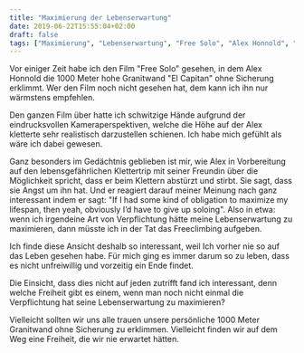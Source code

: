 ```yaml
---
title: "Maximierung der Lebenserwartung"
date: 2019-06-22T15:55:04+02:00
draft: false
tags: ["Maximierung", "Lebenserwartung", "Free Solo", "Alex Honnold", "El Capitan", "Verpflichtung"]
---
```


Vor einiger Zeit habe ich den Film "Free Solo" gesehen, in dem Alex Honnold die 1000 Meter hohe Granitwand "El Capitan" ohne Sicherung erklimmt. Wer den Film noch nicht gesehen hat, dem kann ich ihn nur wärmstens empfehlen.

Den ganzen Film über hatte ich schwitzige Hände aufgrund der eindrucksvollen Kameraperspektiven, welche die Höhe auf der Alex kletterte sehr realistisch darzustellen schienen. Ich habe mich gefühlt als wäre ich dabei gewesen.

Ganz besonders im Gedächtnis geblieben ist mir, wie Alex in Vorbereitung auf den lebensgefährlichen Klettertrip mit seiner Freundin über die Möglichkeit spricht, dass er beim Klettern abstürzt und stirbt. Sie sagt, dass sie Angst um ihn hat. Und er reagiert darauf meiner Meinung nach ganz interessant indem er sagt: "If I had some kind of obligation to maximize my lifespan, then yeah, obviously I’d have to give up soloing". Also in etwa: wenn ich irgendeine Art von Verpflichtung hätte meine Lebenserwartung zu maximieren, dann müsste ich in der Tat das Freeclimbing aufgeben.

Ich finde diese Ansicht deshalb so interessant, weil Ich vorher nie so auf das Leben gesehen habe. Für mich ging es immer darum so zu leben, dass es nicht unfreiwillig und vorzeitig ein Ende findet.

Die Einsicht, dass dies nicht auf jeden zutrifft fand ich interessant, denn welche Freiheit gibt es einem, wenn man noch nicht einmal die Verpflichtung hat seine Lebenserwartung zu maximieren?

Vielleicht sollten wir uns alle trauen unsere persönliche 1000 Meter Granitwand ohne Sicherung zu erklimmen. Vielleicht finden wir auf dem Weg eine Freiheit, die wir nie erwartet hätten.